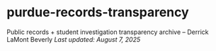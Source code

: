 # purdue-records-transparency
Public records + student investigation transparency archive – Derrick LaMont Beverly
_Last updated: August 7, 2025_
